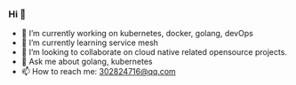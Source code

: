### Hi 👋

<!--
**lianghao208/lianghao208** is a ✨ _special_ ✨ repository because its `README.md` (this file) appears on your GitHub profile.

Here are some ideas to get you started:
-->

- 🔭 I’m currently working on kubernetes, docker, golang, devOps 
- 🌱 I’m currently learning service mesh
- 👯 I’m looking to collaborate on cloud native related opensource projects.
- 💬 Ask me about golang, kubernetes
- 📫 How to reach me: 302824716@qq.com

